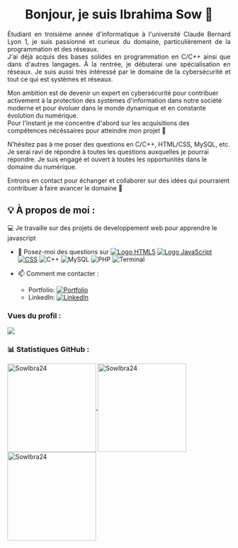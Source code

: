 <!--## Salut à tous 👋, je suis Ibrahima Sow
**SowIbra24/SowIbra24** is a ✨ _special_ ✨ repository because its `README.md` (this file) appears on your GitHub profile.

Here are some ideas to get you started:

- 🔭 I’m currently working on ...
- 🌱 I’m currently learning ...
- 👯 I’m looking to collaborate on ...
- 🤔 I’m looking for help with ...
- 💬 Ask me about ...
- 📫 How to reach me: ...
- 😄 Pronouns: ...
- ⚡ Fun fact: ...
-->

<!DOCTYPE html>
<html lang="fr">
<head>
<meta charset="UTF-8">
<meta name="viewport" content="width=device-width, initial-scale=1.0">
</head>

<body>

  <div align="center">
  <h1>Bonjour, je suis Ibrahima Sow 👋</h1>
    </div>

  <p style="text-align: justify;">
  Étudiant en troisième année d'informatique à l'université Claude Bernard Lyon 1, je suis passionné et curieux du domaine, particulièrement de la programmation et des réseaux. </br> J'ai déjà acquis des bases solides en programmation en C/C++ ainsi que dans d'autres langages. À la rentrée, je débuterai une spécialisation en réseaux. Je suis aussi très intéressé par le domaine de la cybersécurité et tout ce qui est systèmes et réseaux.
  </p>

  <p> Mon ambition est de devenir un expert en cybersécurité pour contribuer activement à la protection des systèmes d'information dans notre société moderne et pour évoluer dans le monde dynamique et en constante évolution du numérique. 
  </br> Pour l'instant je me concentre d'abord sur les acquisitions des compétences nécéssaires pour atteindre mon projet 🙂 </p>

  <p>
  N'hésitez pas à me poser des questions en C/C++, HTML/CSS, MySQL, etc. Je serai ravi de répondre à toutes les questions auxquelles je pourrai répondre. Je suis engagé et ouvert à toutes les opportunités dans le domaine du numérique.
  </p>

  <p>
  Entrons en contact pour échanger et collaborer sur des idées qui pourraient contribuer à faire avancer le domaine 🤝
  </p>

  ## 💡 À propos de moi :
  💻 Je travaille sur des projets de developpement web pour apprendre le javascript</br>

  - 💬 Posez-moi des questions sur [![Logo HTML5](https://img.shields.io/badge/-HTML5-E34F26?style=flat&logo=html5&logoColor=white)](https://developer.mozilla.org/en-US/docs/Web/HTML) [![Logo JavaScript](https://img.shields.io/badge/-JavaScript-F7DF1E?style=flat&logo=javascript&logoColor=black)](https://developer.mozilla.org/en-US/docs/Web/JavaScript)
 [![CSS](https://img.shields.io/badge/-CSS3-1572B6?style=flat&logo=css3&logoColor=white)](https://developer.mozilla.org/en-US/docs/Web/CSS) ![C++](https://img.shields.io/badge/c%2B%2B-%2300599C.svg?style=for-the-badge&logo=c%2B%2B&logoColor=white) ![MySQL](https://img.shields.io/badge/mysql-%2300f.svg?style=for-the-badge&logo=mysql&logoColor=white) ![PHP](https://img.shields.io/badge/php-%23777BB4.svg?style=for-the-badge&logo=php&logoColor=white) ![Terminal](https://img.shields.io/badge/-Terminal-000000?style=flat&logo=gnu-bash&logoColor=white) 


 
  - 📫 Comment me contacter :
    - Portfolio: [![Portfolio](https://img.shields.io/badge/Portfolio-%2312100E.svg?style=flat-square&logo=github&logoColor=white)](https://sowibra24.github.io/portfolio/)
    - LinkedIn: [![LinkedIn](https://img.shields.io/badge/LinkedIn-%230077B5.svg?style=flat-square&logo=linkedin&logoColor=white)](https://www.linkedin.com/in/ibrahima-sow-4788562b3/)

  ### Vues du profil :
  ![](https://komarev.com/ghpvc/?username=SowIbra24&label=PROFILE+VIEWS)

  ### 📊 Statistiques GitHub :
  <a href="https://github.com/SowIbra24">
    <img height=200 align="center" src="https://github-readme-stats.vercel.app/api?username=SowIbra24&show_icons=true&locale=en&count_private=true&theme=dark" alt="SowIbra24" />
  </a>
  <a href="https://github.com/SowIbra24">
    <img height=200 align="center" src="https://github-readme-stats.vercel.app/api/top-langs?username=SowIbra24&layout=pie&langs_count=10&card_width=320&theme=dark" alt="SowIbra24" />
  </a>
  <a href="https://github.com/SowIbra24">
    <img height="200" src="https://github-readme-streak-stats.herokuapp.com/?user=SowIbra24&theme=dark" alt="SowIbra24" />
  </a>


</body>
</html>
